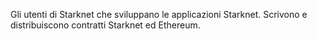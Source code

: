 Gli utenti di Starknet che sviluppano le applicazioni Starknet. Scrivono e distribuiscono contratti Starknet ed Ethereum.